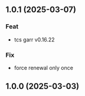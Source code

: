 ## 1.0.1 (2025-03-07)

### Feat

- tcs garr v0.16.22

### Fix

- force renewal only once

## 1.0.0 (2025-03-03)
